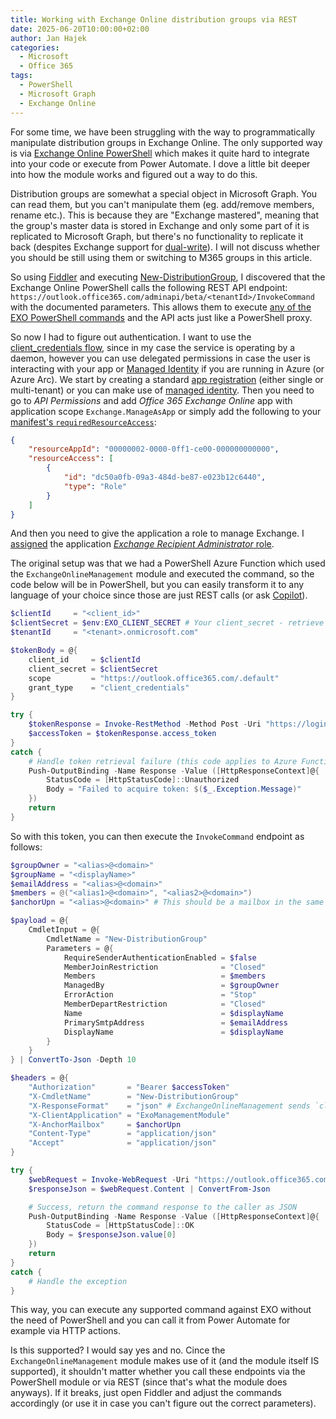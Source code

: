 ```yaml
---
title: Working with Exchange Online distribution groups via REST
date: 2025-06-20T10:00:00+02:00
author: Jan Hajek
categories:
  - Microsoft
  - Office 365
tags:
  - PowerShell
  - Microsoft Graph
  - Exchange Online
---
```


For some time, we have been struggling with the way to programmatically manipulate distribution groups in Exchange Online. The only supported way is via [Exchange Online PowerShell](https://learn.microsoft.com/en-us/powershell/exchange/connect-to-exchange-online-powershell?view=exchange-ps) which makes it quite hard to integrate into your code or execute from Power Automate. I dove a little bit deeper into how the module works and figured out a way to do this.

<!-- more -->

Distribution groups are somewhat a special object in Microsoft Graph. You can read them, but you can't manipulate them (eg. add/remove members, rename etc.). This is because they are "Exchange mastered", meaning that the group's master data is stored in Exchange and only some part of it is replicated to Microsoft Graph, but there's no functionality to replicate it back (despites Exchange support for [dual-write](https://techcommunity.microsoft.com/blog/exchange/exchange-online-improvements-to-accelerate-replication-of-changes-to-azure-activ/837218)). I will not discuss whether you should be still using them or switching to M365 groups in this article.

So using [Fiddler](https://www.telerik.com/fiddler) and executing [New-DistributionGroup](https://learn.microsoft.com/en-us/powershell/module/exchange/new-distributiongroup?view=exchange-ps), I discovered that the Exchange Online PowerShell calls the following REST API endpoint: `https://outlook.office365.com/adminapi/beta/<tenantId>/InvokeCommand` with the documented parameters. This allows them to execute [any of the EXO PowerShell commands](https://learn.microsoft.com/en-us/powershell/module/exchange/?view=exchange-ps) and the API acts just like a PowerShell proxy.

So now I had to figure out authentication. I want to use the [client_credentials flow](https://learn.microsoft.com/en-us/entra/identity-platform/v2-oauth2-client-creds-grant-flow), since in my case the service is operating by a daemon, however you can use delegated permissions in case the user is interacting with your app or [Managed Identity](https://learn.microsoft.com/en-us/entra/identity/managed-identities-azure-resources/how-to-use-vm-token#get-a-token-using-powershell) if you are running in Azure (or Azure Arc). We start by creating a standard [app registration](https://learn.microsoft.com/en-us/entra/identity-platform/quickstart-register-app) (either single or multi-tenant) or you can make use of [managed identity](https://learn.microsoft.com/en-us/entra/identity/managed-identities-azure-resources/overview). Then you need to go to *API Permissions* and add *Office 365 Exchange Online* app with application scope `Exchange.ManageAsApp` or simply add the following to your [manifest's `requiredResourceAccess`](https://learn.microsoft.com/en-us/graph/api/resources/requiredresourceaccess?view=graph-rest-1.0):

```json
{
    "resourceAppId": "00000002-0000-0ff1-ce00-000000000000",
    "resourceAccess": [
        {
            "id": "dc50a0fb-09a3-484d-be87-e023b12c6440",
            "type": "Role"
        }
    ]
}
```

And then you need to give the application a role to manage Exchange. I [assigned](https://learn.microsoft.com/en-us/entra/identity/role-based-access-control/manage-roles-portal?tabs=admin-center) the application [*Exchange Recipient Administrator* role](https://learn.microsoft.com/en-us/exchange/permissions-exo/permissions-exo#microsoft-365-permissions-in-exchange-online).

The original setup was that we had a PowerShell Azure Function which used the `ExchangeOnlineManagement` module and executed the command, so the code below will be in PowerShell, but you can easily transform it to any language of your choice since those are just REST calls (or ask [Copilot](https://github.com/copilot)).

```powershell
$clientId     = "<client_id>"
$clientSecret = $env:EXO_CLIENT_SECRET # Your client_secret - retrieve it from ENV or Key Vault or somewhere
$tenantId     = "<tenant>.onmicrosoft.com"

$tokenBody = @{
    client_id     = $clientId
    client_secret = $clientSecret
    scope         = "https://outlook.office365.com/.default"
    grant_type    = "client_credentials"
}

try {
    $tokenResponse = Invoke-RestMethod -Method Post -Uri "https://login.microsoftonline.com/$tenantId/oauth2/v2.0/token" -Body $tokenBody -ContentType "application/x-www-form-urlencoded"
    $accessToken = $tokenResponse.access_token
}
catch {
    # Handle token retrieval failure (this code applies to Azure Function)
    Push-OutputBinding -Name Response -Value ([HttpResponseContext]@{
        StatusCode = [HttpStatusCode]::Unauthorized
        Body = "Failed to acquire token: $($_.Exception.Message)"
    })
    return
}
```

So with this token, you can then execute the `InvokeCommand` endpoint as follows:

```powershell
$groupOwner = "<alias>@<domain>"
$groupName = "<displayName>"
$emailAddress = "<alias>@<domain>"
$members = @("<alias1>@<domain>", "<alias2>@<domain>")
$anchorUpn = "<alias>@<domain>" # This should be a mailbox in the same GEO as the DG you are targeting (for single geo, just use admin user's UPN)

$payload = @{
    CmdletInput = @{
        CmdletName = "New-DistributionGroup"
        Parameters = @{
            RequireSenderAuthenticationEnabled = $false
            MemberJoinRestriction              = "Closed"
            Members                            = $members
            ManagedBy                          = $groupOwner
            ErrorAction                        = "Stop"
            MemberDepartRestriction            = "Closed"
            Name                               = $displayName
            PrimarySmtpAddress                 = $emailAddress
            DisplayName                        = $displayName
        }
    }
} | ConvertTo-Json -Depth 10

$headers = @{
    "Authorization"       = "Bearer $accessToken"
    "X-CmdletName"        = "New-DistributionGroup"
    "X-ResponseFormat"    = "json" # ExchangeOnlineManagement sends `clixml` but you can use `json` to have less hassle with the output
    "X-ClientApplication" = "ExoManagementModule"
    "X-AnchorMailbox"     = $anchorUpn
    "Content-Type"        = "application/json"
    "Accept"              = "application/json"
}

try {
    $webRequest = Invoke-WebRequest -Uri "https://outlook.office365.com/adminapi/beta/$tenantId/InvokeCommand" -Method POST -Headers $headers -Body $payload -ContentType 'application/json' -UseBasicParsing
    $responseJson = $webRequest.Content | ConvertFrom-Json

    # Success, return the command response to the caller as JSON
    Push-OutputBinding -Name Response -Value ([HttpResponseContext]@{
        StatusCode = [HttpStatusCode]::OK
        Body = $responseJson.value[0]
    })
    return
}
catch {
    # Handle the exception
}
```

This way, you can execute any supported command against EXO without the need of PowerShell and you can call it from Power Automate for example via HTTP actions.

Is this supported? I would say yes and no. Cince the `ExchangeOnlineManagement` module makes use of it (and the module itself IS supported), it shouldn't matter whether you call these endpoints via the PowerShell module or via REST (since that's what the module does anyways). If it breaks, just open Fiddler and adjust the commands accordingly (or use it in case you can't figure out the correct parameters).
